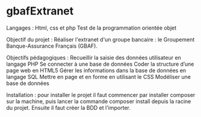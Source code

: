 # gbafExtranet

Langages : Html, css et php
Test de la programmation orientée objet

Objectif du projet :
Réaliser l'extranet d'un groupe bancaire : le Groupement Banque-Assurance Français (GBAF).

Objectifs pédagogiques :
Recueillir la saisie des données utilisateur en langage PHP
Se connecter à une base de données
Coder la structure d’une page web en HTML5
Gérer les informations dans la base de données en langage SQL
Mettre en page et en forme en utilisant le CSS
Modéliser une base de données

Installation :
pour installer le projet il faut commencer par installer composer sur la machine, 
puis lancer la commande composer install depuis la racine du projet.
Ensuite il faut créer la BDD et l'importer.
